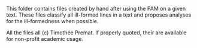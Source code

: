This folder contains files created by hand after using the PAM on a given text.
These files classify all ill-formed lines in a text and proposes analyses for the ill-formedness when possible.

All the files all (c) Timothée Premat. If properly quoted, their are available for non-profit academic usage.
